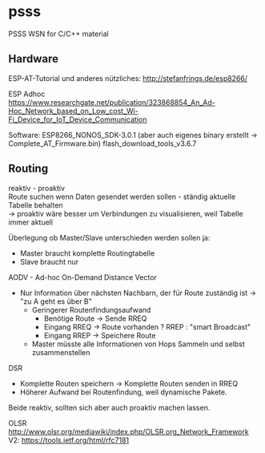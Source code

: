 # psss
PSSS WSN for C/C++ material

## Hardware
ESP-AT-Tutorial und anderes nützliches:
http://stefanfrings.de/esp8266/


ESP Adhoc   
https://www.researchgate.net/publication/323868854_An_Ad-Hoc_Network_based_on_Low_cost_Wi-Fi_Device_for_IoT_Device_Communication

Software: 
ESP8266_NONOS_SDK-3.0.1 (aber auch eigenes binary erstellt -> Complete_AT_Firmware.bin)
flash_download_tools_v3.6.7

## Routing
reaktiv - proaktiv  
Route suchen wenn Daten gesendet werden sollen - ständig aktuelle Tabelle behalten  
-> proaktiv wäre besser um Verbindungen zu visualisieren, weil Tabelle immer aktuell

Überlegung ob Master/Slave unterschieden werden sollen
ja:
* Master braucht komplette Routingtabelle
* Slave braucht nur 

AODV - Ad-hoc On-Demand Distance Vector  
* Nur Information über nächsten Nachbarn, der für Route zuständig ist -> "zu A geht es über B"
	* Geringerer Routenfindungsaufwand
		* Benötige Route -> Sende RREQ
		* Eingang RREQ -> Route vorhanden ? RREP : "smart Broadcast"
		* Eingang RREP -> Speichere Route
	* Master müsste alle Informationen von Hops Sammeln und selbst zusammenstellen
	

DSR 
* Komplette Routen speichern -> Komplette Routen senden in RREQ
* Höherer Aufwand bei Routenfindung, weil dynamische Pakete.

Beide reaktiv, sollten sich aber auch proaktiv machen lassen. 

OLSR
http://www.olsr.org/mediawiki/index.php/OLSR.org_Network_Framework   
V2: https://tools.ietf.org/html/rfc7181



